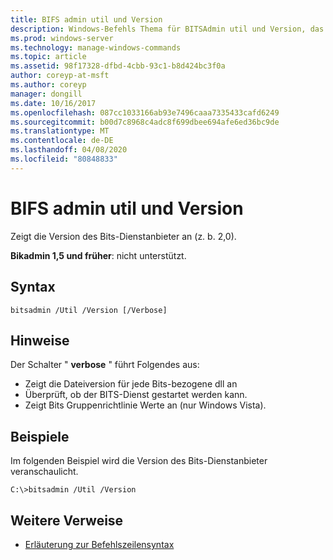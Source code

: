 ```yaml
---
title: BIFS admin util und Version
description: Windows-Befehls Thema für BITSAdmin util und Version, das die Version des Bits-diensdienstanbieter anzeigt.
ms.prod: windows-server
ms.technology: manage-windows-commands
ms.topic: article
ms.assetid: 98f17328-dfbd-4cbb-93c1-b8d424bc3f0a
author: coreyp-at-msft
ms.author: coreyp
manager: dongill
ms.date: 10/16/2017
ms.openlocfilehash: 087cc1033166ab93e7496caaa7335433cafd6249
ms.sourcegitcommit: b00d7c8968c4adc8f699dbee694afe6ed36bc9de
ms.translationtype: MT
ms.contentlocale: de-DE
ms.lasthandoff: 04/08/2020
ms.locfileid: "80848833"
---
```

# <a name="bitsadmin-util-and-version"></a>BIFS admin util und Version

Zeigt die Version des Bits-Dienstanbieter an (z. b. 2,0).

**Bikadmin 1,5 und früher**: nicht unterstützt.

## <a name="syntax"></a>Syntax

```
bitsadmin /Util /Version [/Verbose]
```

## <a name="remarks"></a>Hinweise

Der Schalter " **verbose** " führt Folgendes aus:
-   Zeigt die Dateiversion für jede Bits-bezogene dll an
-   Überprüft, ob der BITS-Dienst gestartet werden kann.
-   Zeigt Bits Gruppenrichtlinie Werte an (nur Windows Vista).

## <a name="examples"></a><a name=BKMK_examples></a>Beispiele

Im folgenden Beispiel wird die Version des Bits-Dienstanbieter veranschaulicht.
```
C:\>bitsadmin /Util /Version
```

## <a name="additional-references"></a>Weitere Verweise

- [Erläuterung zur Befehlszeilensyntax](command-line-syntax-key.md)